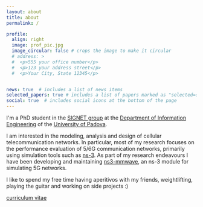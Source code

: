 ```yaml
---
layout: about
title: about
permalink: /

profile:
  align: right
  image: prof_pic.jpg
  image_circular: false # crops the image to make it circular
  # address: >
  #  <p>555 your office number</p>
  #  <p>123 your address street</p>
  #  <p>Your City, State 12345</p>


news: true  # includes a list of news items
selected_papers: true # includes a list of papers marked as "selected={true}"
social: true  # includes social icons at the bottom of the page
---
```


I'm a PhD student in the [SIGNET group](https://signet.dei.unipd.it/) at the [Department of Information Engineering](https://www.dei.unipd.it/home-page) of the [University of Padova](https://www.unipd.it/).

I am interested in the modeling, analysis and design of cellular telecommunication networks. In particular, most of my research focuses on the performance evaluation of 5/6G communication networks, primarily using simulation tools such as [ns-3](https://www.nsnam.org/). 
As part of my research endeavours I have been developing and maintaining [ns3-mmwave](https://github.com/nyuwireless-unipd/ns3-mmwave), an ns-3 module for simulating 5G networks.

I like to spend my free time having aperitivos with my friends, weightlifting, playing the guitar and working on side projects :) 

[curriculum vitae](https://pagmatt.github.io/assets/pdf/cv.pdf)
